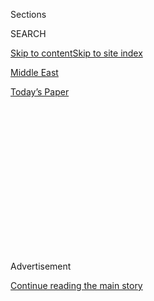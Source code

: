 <div id="app">

<div>

<div>

<div>

<div class="NYTAppHideMasthead css-1q2w90k e1suatyy0">

<div class="section css-ui9rw0 e1suatyy2">

<div class="css-eph4ug er09x8g0">

<div class="css-6n7j50">

</div>

<span class="css-1dv1kvn">Sections</span>

<div class="css-10488qs">

<span class="css-1dv1kvn">SEARCH</span>

</div>

[Skip to content](#site-content)[Skip to site index](#site-index)

</div>

<div id="masthead-section-label" class="css-1wr3we4 eaxe0e00">

[Middle
East](https://www.nytimes.com/section/world/middleeast)

</div>

<div class="css-10698na e1huz5gh0">

</div>

</div>

<div id="masthead-bar-one" class="section hasLinks css-15hmgas e1csuq9d3">

<div class="css-uqyvli e1csuq9d0">

</div>

<div class="css-1uqjmks e1csuq9d1">

</div>

<div class="css-9e9ivx">

[](https://myaccount.nytimes.com/auth/login?response_type=cookie&client_id=vi)

</div>

<div class="css-1bvtpon e1csuq9d2">

[Today’s
Paper](https://www.nytimes.com/section/todayspaper)

</div>

</div>

</div>

</div>

<div data-aria-hidden="false">

<div id="site-content" data-role="main">

<div>

<div class="css-1aor85t" style="opacity:0.000000001;z-index:-1;visibility:hidden">

<div class="css-1hqnpie">

<div class="css-epjblv">

<span class="css-17xtcya">[Middle
East](/section/world/middleeast)</span><span class="css-x15j1o">|</span><span class="css-fwqvlz">Trump
May Turn to Arab Allies for Help With Israeli-Palestinian
Relations</span>

</div>

<div class="css-k008qs">

<div class="css-1iwv8en">

<span class="css-18z7m18"></span>

<div>

</div>

</div>

<span class="css-1n6z4y">https://nyti.ms/2k8rCkp</span>

<div class="css-1705lsu">

<div class="css-4xjgmj">

<div class="css-4skfbu" data-role="toolbar" data-aria-label="Social Media Share buttons, Save button, and Comments Panel with current comment count" data-testid="share-tools">

  - 
  - 
  - 
  - 
    
    <div class="css-6n7j50">
    
    </div>

  - 

</div>

</div>

</div>

</div>

</div>

</div>

<div class="css-13pd83m">

</div>

<div id="top-wrapper" class="css-1sy8kpn">

<div id="top-slug" class="css-l9onyx">

Advertisement

</div>

[Continue reading the main
story](#after-top)

<div class="ad top-wrapper" style="text-align:center;height:100%;display:block;min-height:250px">

<div id="top" class="place-ad" data-position="top" data-size-key="top">

</div>

</div>

<div id="after-top">

</div>

</div>

<div id="sponsor-wrapper" class="css-1hyfx7x">

<div id="sponsor-slug" class="css-19vbshk">

Supported by

</div>

[Continue reading the main
story](#after-sponsor)

<div id="sponsor" class="ad sponsor-wrapper" style="text-align:center;height:100%;display:block">

</div>

<div id="after-sponsor">

</div>

</div>

<div class="css-1vkm6nb ehdk2mb0">

# Trump May Turn to Arab Allies for Help With Israeli-Palestinian Relations

</div>

<div class="css-79elbk" data-testid="photoviewer-wrapper">

<div class="css-z3e15g" data-testid="photoviewer-wrapper-hidden">

</div>

<div class="css-1a48zt4 ehw59r15" data-testid="photoviewer-children">

![<span class="css-16f3y1r e13ogyst0" data-aria-hidden="true">An Israeli
settlement in the West Bank. President Trump initially presented himself
as an unstinting supporter of new settlement construction, but he has
tempered that position
somewhat.</span><span class="css-cnj6d5 e1z0qqy90" itemprop="copyrightHolder"><span class="css-1ly73wi e1tej78p0">Credit...</span><span><span>Dan
Balilty for The New York
Times</span></span></span>](https://static01.nyt.com/images/2017/02/10/world/10diplo5-web/10diplo5-web-articleInline.jpg?quality=75&auto=webp&disable=upscale)

</div>

</div>

<div class="css-xt80pu e12qa4dv0">

<div class="css-18e8msd">

<div class="css-vp77d3 epjyd6m0">

<div class="css-1baulvz">

By [<span class="css-1baulvz" itemprop="name">Peter
Baker</span>](http://www.nytimes.com/by/peter-baker) and
[<span class="css-1baulvz last-byline" itemprop="name">Mark
Landler</span>](http://www.nytimes.com/by/mark-landler)

</div>

</div>

  - Feb. 9,
    2017

  - 
    
    <div class="css-4xjgmj">
    
    <div class="css-d8bdto" data-role="toolbar" data-aria-label="Social Media Share buttons, Save button, and Comments Panel with current comment count" data-testid="share-tools">
    
      - 
      - 
      - 
      - 
        
        <div class="css-6n7j50">
        
        </div>
    
      - 
    
    </div>
    
    </div>

</div>

</div>

<div class="section meteredContent css-1r7ky0e" name="articleBody" itemprop="articleBody">

<div class="css-1fanzo5 StoryBodyCompanionColumn">

<div class="css-53u6y8">

WASHINGTON — President Trump and his advisers, venturing for the first
time into the fraught world of Middle East peacemaking, are developing a
strategy on the Israeli-Palestinian conflict that would enlist Arab
nations like Saudi Arabia and Egypt to break years of deadlock.

The emerging approach mirrors the thinking of Prime Minister Benjamin
Netanyahu of Israel, who will visit the United States next week, and
would build on his de facto alignment with Sunni Muslim countries in
trying to counter the rise of Shiite-led Iran. But Arab officials have
warned Mr. Trump and his advisers that if they want cooperation, the
United States cannot make life harder for them with provocative
pro-Israel moves.

The White House seems to be taking the advice. Mr. Trump delayed his
plan to move the United States Embassy to Jerusalem after Arab leaders
told him that doing so would cause angry protests among Palestinians,
who also claim the city as the capital of a future state. And after
meeting with King Abdullah II of Jordan last week, Mr. Trump [authorized
a
statement](https://www.nytimes.com/2017/02/02/world/middleeast/iran-missile-test-trump.html "Times article.")
that, for the first time, cautioned Israel against building new West
Bank settlements beyond existing lines.

“There are some quite interesting ideas circulating on the potential for
U.S.-Israeli-Arab discussions on regional security in which
Israeli-Palestinian issues would play a significant role,” said Robert
Satloff, the executive director of the Washington Institute for Near
East Policy. “I don’t know if this is going to ripen by next week, but
this stuff is out there.”

</div>

</div>

<div class="css-1fanzo5 StoryBodyCompanionColumn">

<div class="css-53u6y8">

The discussions underscore the evolution of the new president’s attitude
toward the Israeli-Palestinian conflict as he delves deeper into the
issue. During the campaign and the postelection transition, Mr. Trump
presented himself as an unstinting supporter of Israel who would quickly
move the embassy and support new settlement construction without
reservation. But he has tempered that to a degree.

The notion of recruiting Arab countries to help forge an agreement
between Israelis and Palestinians — known as the “outside-in” approach —
is not a new one. As secretary of state under President George Bush,
James A. Baker III organized the first regional conference in 1991 at
which Arab leaders sat down with Israel’s prime minister. President
George W. Bush invited Arab leaders to a summit meeting with Israel in
Annapolis, Md., in 2007. And President Barack Obama’s first special
envoy, George Mitchell, spent months in 2009 trying to enlist Arab
partners in a joint effort.

</div>

</div>

<div class="css-79elbk" data-testid="photoviewer-wrapper">

<div class="css-z3e15g" data-testid="photoviewer-wrapper-hidden">

</div>

<div class="css-1a48zt4 ehw59r15" data-testid="photoviewer-children">

![<span class="css-16f3y1r e13ogyst0" data-aria-hidden="true">Mr. Trump
and Prime Minister Benjamin Netanyahu of Israel last year in New York.
The Trump administration’s emerging approach to Middle East peace
efforts mirrors Mr. Netanyahu’s
thinking.</span><span class="css-cnj6d5 e1z0qqy90" itemprop="copyrightHolder"><span class="css-1ly73wi e1tej78p0">Credit...</span><span>Reuters</span></span>](https://static01.nyt.com/images/2017/02/10/world/10diplo1-web/10diplo1-web-articleInline.jpg?quality=75&auto=webp&disable=upscale)

</div>

</div>

<div class="css-1fanzo5 StoryBodyCompanionColumn">

<div class="css-53u6y8">

The difference is that in the last eight years, Israel has grown closer
to Sunni Arab nations because of their shared concern about Iranian
hegemony in the region, opening the possibility that this newfound, if
not always public, affiliation could change the dynamics.

“The logic of outside-in is that because the Palestinians are so weak
and divided — and because there’s a new, tacit relationship between the
Sunni Arabs and Israel — there’s the hope the Arabs would be prepared to
do more,” said Dennis B. Ross, a Middle East peace negotiator under
several presidents, including Mr. Obama.

</div>

</div>

<div class="css-1fanzo5 StoryBodyCompanionColumn">

<div class="css-53u6y8">

That is a departure from the countervailing assumption that if Israel
first made peace with the Palestinians, it would lead to peace with the
larger Arab world — the “inside-out” approach. That was at the core of
President Bill Clinton’s attempts to bring the two sides together and
was Mr. Obama’s fallback position after his efforts to find Arab
partners failed.

Mr. Netanyahu, who is due at the White House on Wednesday, has been
talking about an outside-in approach for a while. His theory is that the
inside-out approach has failed. And so, he argues, if Israel can
transform its relationship with Sunni Arab nations, they can ultimately
lead the way toward a resolution with the Palestinians.

Jared Kushner, the senior White House adviser whom Mr. Trump has
assigned a major role in negotiations, has been intrigued by this logic,
according to people who have spoken with him. Mr. Kushner has grown
close to Ron Dermer, the Israeli ambassador and a close confidant of Mr.
Netanyahu’s. Mr. Trump and Mr. Kushner also had dinner at the White
House on Thursday night with Sheldon Adelson, the casino magnate, who is
a key supporter of Mr. Netanyahu.

A series of telephone conversations and personal meetings with Arab and
regional leaders in recent weeks have also shaped Mr. Kushner’s thinking
and that of the president. Mr. Trump has talked with President Abdel
Fattah el-Sisi of Egypt; King Salman of Saudi Arabia; Sheikh Mohammed
bin Zayed al-Nahyan, the crown prince of Abu Dhabi, in the United Arab
Emirates; and President Recep Tayyip Erdogan of Turkey. Mr. Kushner has
also met with Arab officials, including Yousef Al Otaiba, the ambassador
from the United Arab
Emirates.

</div>

</div>

<div class="css-79elbk" data-testid="photoviewer-wrapper">

<div class="css-z3e15g" data-testid="photoviewer-wrapper-hidden">

</div>

<div class="css-1a48zt4 ehw59r15" data-testid="photoviewer-children">

<div class="css-1xdhyk6 erfvjey0">

<span class="css-1ly73wi e1tej78p0">Image</span>

<div class="css-zjzyr8">

<div data-testid="lazyimage-container" style="height:258.4561403508772px">

</div>

</div>

</div>

<span class="css-16f3y1r e13ogyst0" data-aria-hidden="true">The United
States Embassy in Tel Aviv. Mr. Trump delayed his plan to move the
embassy to Jerusalem after Arab leaders told him that doing so would
lead to protests among
Palestinians.</span><span class="css-cnj6d5 e1z0qqy90" itemprop="copyrightHolder"><span class="css-1ly73wi e1tej78p0">Credit...</span><span>Jack
Guez/Agence France-Presse — Getty Images</span></span>

</div>

</div>

<div class="css-1fanzo5 StoryBodyCompanionColumn">

<div class="css-53u6y8">

King Abdullah II of Jordan seems to have played a particularly pivotal
role. Concerned that an embassy move would anger the many Palestinians
living in his country, the king rushed to Washington without an
invitation, in a gamble that he could see Mr. Trump. He visited first
with Vice President Mike Pence, who had him over for breakfast at his
official residence last week. The king appealed to the administration’s
fixation with the Islamic State, arguing that the United States should
not alienate Arab allies who could help.

Several days later, the king buttonholed Mr. Trump on the sidelines of
the National Prayer Breakfast and made a similar case. He advised
against a radical shift in American policy and emphasized the risks that
Jordan would face if Israel were to become even more assertive about
building settlements, according to people who spoke with Mr. Kushner and
Stephen K. Bannon, the chief White House strategist.

</div>

</div>

<div class="css-1fanzo5 StoryBodyCompanionColumn">

<div class="css-53u6y8">

Mr. Trump had already decided by that point to slow down the embassy
move — a decision that did not especially trouble Mr. Netanyahu and his
team, who, while publicly supporting a move, privately urged caution to
avoid a violent backlash. The administration had also received reports
from American diplomats in Jordan that the threat level for a terrorist
attack there had been raised to the highest level in years.

But a series of announcements of [new settlement
construction](https://www.nytimes.com/2017/02/01/world/middleeast/israel-3000-homes-west-bank.html "Times article.")
worried some White House officials, who thought Mr. Netanyahu was taking
action without first meeting with Mr. Trump.

Within hours of Mr. Trump’s meeting with King Abdullah, the
administration leaked a statement to The Jerusalem Post saying, “We urge
all parties from taking unilateral actions that could undermine our
ability to make progress, including settlement announcements.”

After that was posted online, the White House issued a public statement
with softened language: “While we don’t believe the existence of
settlements is an impediment to peace, the construction of new
settlements or the expansion of existing settlements beyond their
current borders may not be helpful in achieving that
goal.”

</div>

</div>

<div class="css-79elbk" data-testid="photoviewer-wrapper">

<div class="css-z3e15g" data-testid="photoviewer-wrapper-hidden">

</div>

<div class="css-1a48zt4 ehw59r15" data-testid="photoviewer-children">

<div class="css-1xdhyk6 erfvjey0">

<span class="css-1ly73wi e1tej78p0">Image</span>

<div class="css-zjzyr8">

<div data-testid="lazyimage-container" style="height:258.4561403508772px">

</div>

</div>

</div>

<span class="css-16f3y1r e13ogyst0" data-aria-hidden="true">King
Abdullah II of Jordan, far left; Secretary of State Rex W. Tillerson;
and the White House adviser Jared Kushner, right, at the National Prayer
Breakfast in Washington last
week.</span><span class="css-cnj6d5 e1z0qqy90" itemprop="copyrightHolder"><span class="css-1ly73wi e1tej78p0">Credit...</span><span>Stephen
Crowley/The New York Times</span></span>

</div>

</div>

<div class="css-1fanzo5 StoryBodyCompanionColumn">

<div class="css-53u6y8">

It was worded in a way that let different parties focus on different
parts. The “may not be helpful” phrase was the first time Mr. Trump had
warned against new housing in the West Bank.

But the “beyond their current borders” phrase suggested a return to
George W. Bush’s policy of essentially acquiescing to additional
construction within existing settlement blocs as long as Israel did not
expand their geographical reach or build entirely new settlements.
Elliott Abrams, one of the authors of that policy under Mr. Bush, [is
poised](https://www.nytimes.com/2017/02/06/us/politics/donald-trump-elliott-abrams.html "Times article.")
to become deputy secretary of state under Mr. Trump.

</div>

</div>

<div class="css-1fanzo5 StoryBodyCompanionColumn">

<div class="css-53u6y8">

Mr. Netanyahu’s team focused on that part of the statement. “I happen to
know they were very pleased with the statement because it was such a
contrast from Obama,” said Morton A. Klein, the national president of
the Zionist Organization of America, who has been supportive of the
Trump administration.

Indeed, undeterred, Mr. Netanyahu’s coalition [pushed through Parliament
a
bill](https://www.nytimes.com/2017/02/06/world/middleeast/israel-settlement-law-palestinians-west-bank.html)
to retroactively authorize thousands of homes in the West Bank that even
under Israeli law had been built illegally on Palestinian-owned land.

Mr. Klein, who argues that settlements are not an obstacle to peace,
said the White House had made the statement too confusing to provide
clear direction. “I did find it ambiguous, and not as clear as I would
like it to be,” he said.

The challenge now is whether Mr. Trump can use this ambiguity to his
benefit. If the United States can extract gestures from the Arabs, then
that could provide a basis for Israelis and Palestinians to make
compromises that they could not do by themselves, Mr. Ross said.

“You’d have to have some kind of parallel approach,” he said. “This
would be a serious investment of diplomacy to probe what is possible.”

</div>

</div>

</div>

<div>

</div>

<div>

</div>

<div>

</div>

<div>

<div id="bottom-wrapper" class="css-1ede5it">

<div id="bottom-slug" class="css-l9onyx">

Advertisement

</div>

[Continue reading the main
story](#after-bottom)

<div id="bottom" class="ad bottom-wrapper" style="text-align:center;height:100%;display:block;min-height:90px">

</div>

<div id="after-bottom">

</div>

</div>

</div>

</div>

</div>

## Site Index

<div>

</div>

## Site Information Navigation

  - [© <span>2020</span> <span>The New York Times
    Company</span>](https://help.nytimes.com/hc/en-us/articles/115014792127-Copyright-notice)

<!-- end list -->

  - [NYTCo](https://www.nytco.com/)
  - [Contact
    Us](https://help.nytimes.com/hc/en-us/articles/115015385887-Contact-Us)
  - [Work with us](https://www.nytco.com/careers/)
  - [Advertise](https://nytmediakit.com/)
  - [T Brand Studio](http://www.tbrandstudio.com/)
  - [Your Ad
    Choices](https://www.nytimes.com/privacy/cookie-policy#how-do-i-manage-trackers)
  - [Privacy](https://www.nytimes.com/privacy)
  - [Terms of
    Service](https://help.nytimes.com/hc/en-us/articles/115014893428-Terms-of-service)
  - [Terms of
    Sale](https://help.nytimes.com/hc/en-us/articles/115014893968-Terms-of-sale)
  - [Site
    Map](https://spiderbites.nytimes.com)
  - [Help](https://help.nytimes.com/hc/en-us)
  - [Subscriptions](https://www.nytimes.com/subscription?campaignId=37WXW)

</div>

</div>

</div>

</div>
